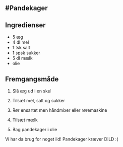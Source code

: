 #Pandekager
---
## Ingredienser
* 5 æg
* 4 dl mel
* 1 tsk salt
* 1 spsk sukker
* 5 dl mælk
* olie

## Fremgangsmåde
1. Slå æg ud i en skul
2. Tilsæt mel, salt og sukker
3. Rør ensartet men håndmixer eller røremaskine
4. Tilsæt mælk

5. Bag pandekager i olie

Vi har da brug for noget ild! Pandekager kræver DILD :( 